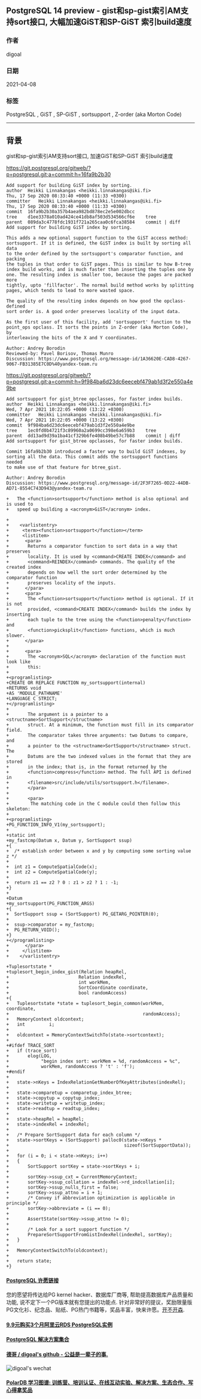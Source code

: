 ## PostgreSQL 14 preview - gist和sp-gist索引AM支持sort接口, 大幅加速GiST和SP-GiST 索引build速度  
                  
### 作者                  
digoal                  
                  
### 日期                  
2021-04-08                   
                  
### 标签                  
PostgreSQL , GiST , SP-GiST , sortsupport , Z-order (aka Morton Code)   
                  
----                  
                  
## 背景      
gist和sp-gist索引AM支持sort接口, 加速GiST和SP-GiST 索引build速度  
  
    
https://git.postgresql.org/gitweb/?p=postgresql.git;a=commit;h=16fa9b2b30  
  
```  
Add support for building GiST index by sorting.  
author	Heikki Linnakangas <heikki.linnakangas@iki.fi>	  
Thu, 17 Sep 2020 08:33:40 +0000 (11:33 +0300)  
committer	Heikki Linnakangas <heikki.linnakangas@iki.fi>	  
Thu, 17 Sep 2020 08:33:40 +0000 (11:33 +0300)  
commit	16fa9b2b30a357b4aea982bd878ec2e5e002dbcc  
tree	d1ee3378a010ad424ce41db8af503d534566cf6e	tree  
parent	089da3c4778fdc1931f721a265caa0c6fca38584	commit | diff  
Add support for building GiST index by sorting.  
  
This adds a new optional support function to the GiST access method:  
sortsupport. If it is defined, the GiST index is built by sorting all data  
to the order defined by the sortsupport's comparator function, and packing  
the tuples in that order to GiST pages. This is similar to how B-tree  
index build works, and is much faster than inserting the tuples one by  
one. The resulting index is smaller too, because the pages are packed more  
tightly, upto 'fillfactor'. The normal build method works by splitting  
pages, which tends to lead to more wasted space.  
  
The quality of the resulting index depends on how good the opclass-defined  
sort order is. A good order preserves locality of the input data.  
  
As the first user of this facility, add 'sortsupport' function to the  
point_ops opclass. It sorts the points in Z-order (aka Morton Code), by  
interleaving the bits of the X and Y coordinates.  
  
Author: Andrey Borodin  
Reviewed-by: Pavel Borisov, Thomas Munro  
Discussion: https://www.postgresql.org/message-id/1A36620E-CAD8-4267-9067-FB31385E7C0D%40yandex-team.ru       
```  
  
https://git.postgresql.org/gitweb/?p=postgresql.git;a=commit;h=9f984ba6d23dc6eecebf479ab1d3f2e550a4e9be  
  
```  
Add sortsupport for gist_btree opclasses, for faster index builds.  
author	Heikki Linnakangas <heikki.linnakangas@iki.fi>	  
Wed, 7 Apr 2021 10:22:05 +0000 (13:22 +0300)  
committer	Heikki Linnakangas <heikki.linnakangas@iki.fi>	  
Wed, 7 Apr 2021 10:22:05 +0000 (13:22 +0300)  
commit	9f984ba6d23dc6eecebf479ab1d3f2e550a4e9be  
tree	1ec0fd0b4721f3c89960a2a0699cc398e6a659b3	tree  
parent	dd13ad9d39a1ba41cf329b6fe408b49be57c7b88	commit | diff  
Add sortsupport for gist_btree opclasses, for faster index builds.  
  
Commit 16fa9b2b30 introduced a faster way to build GiST indexes, by  
sorting all the data. This commit adds the sortsupport functions needed  
to make use of that feature for btree_gist.  
  
Author: Andrey Borodin  
Discussion: https://www.postgresql.org/message-id/2F3F7265-0D22-44DB-AD71-8554C743D943@yandex-team.ru  
```  
  
  
```  
+   The <function>sortsupport</function> method is also optional and is used to  
+   speed up building a <acronym>GiST</acronym> index.  
```  
  
```  
+  
+    <varlistentry>  
+     <term><function>sortsupport</function></term>  
+     <listitem>  
+      <para>  
+       Returns a comparator function to sort data in a way that preserves  
+       locality. It is used by <command>CREATE INDEX</command> and  
+       <command>REINDEX</command> commands. The quality of the created index  
+       depends on how well the sort order determined by the comparator function  
+       preserves locality of the inputs.  
+      </para>  
+      <para>  
+       The <function>sortsupport</function> method is optional. If it is not  
+       provided, <command>CREATE INDEX</command> builds the index by inserting  
+       each tuple to the tree using the <function>penalty</function> and  
+       <function>picksplit</function> functions, which is much slower.  
+      </para>  
+  
+      <para>  
+       The <acronym>SQL</acronym> declaration of the function must look like  
+       this:  
+  
+<programlisting>  
+CREATE OR REPLACE FUNCTION my_sortsupport(internal)  
+RETURNS void  
+AS 'MODULE_PATHNAME'  
+LANGUAGE C STRICT;  
+</programlisting>  
+  
+       The argument is a pointer to a <structname>SortSupport</structname>  
+       struct. At a minimum, the function must fill in its comparator field.  
+       The comparator takes three arguments: two Datums to compare, and  
+       a pointer to the <structname>SortSupport</structname> struct. The  
+       Datums are the two indexed values in the format that they are stored  
+       in the index; that is, in the format returned by the  
+       <function>compress</function> method. The full API is defined in  
+       <filename>src/include/utils/sortsupport.h</filename>.  
+       </para>  
+  
+       <para>  
+        The matching code in the C module could then follow this skeleton:  
+  
+<programlisting>  
+PG_FUNCTION_INFO_V1(my_sortsupport);  
+  
+static int  
+my_fastcmp(Datum x, Datum y, SortSupport ssup)  
+{  
+  /* establish order between x and y by computing some sorting value z */  
+  
+  int z1 = ComputeSpatialCode(x);  
+  int z2 = ComputeSpatialCode(y);  
+  
+  return z1 == z2 ? 0 : z1 > z2 ? 1 : -1;  
+}  
+  
+Datum  
+my_sortsupport(PG_FUNCTION_ARGS)  
+{  
+  SortSupport ssup = (SortSupport) PG_GETARG_POINTER(0);  
+  
+  ssup->comparator = my_fastcmp;  
+  PG_RETURN_VOID();  
+}  
+</programlisting>  
+      </para>  
+     </listitem>  
+    </varlistentry>  
```  
  
```  
+Tuplesortstate *  
+tuplesort_begin_index_gist(Relation heapRel,  
+                          Relation indexRel,  
+                          int workMem,  
+                          SortCoordinate coordinate,  
+                          bool randomAccess)  
+{  
+   Tuplesortstate *state = tuplesort_begin_common(workMem, coordinate,  
+                                                  randomAccess);  
+   MemoryContext oldcontext;  
+   int         i;  
+  
+   oldcontext = MemoryContextSwitchTo(state->sortcontext);  
+  
+#ifdef TRACE_SORT  
+   if (trace_sort)  
+       elog(LOG,  
+            "begin index sort: workMem = %d, randomAccess = %c",  
+            workMem, randomAccess ? 't' : 'f');  
+#endif  
+  
+   state->nKeys = IndexRelationGetNumberOfKeyAttributes(indexRel);  
+  
+   state->comparetup = comparetup_index_btree;  
+   state->copytup = copytup_index;  
+   state->writetup = writetup_index;  
+   state->readtup = readtup_index;  
+  
+   state->heapRel = heapRel;  
+   state->indexRel = indexRel;  
+  
+   /* Prepare SortSupport data for each column */  
+   state->sortKeys = (SortSupport) palloc0(state->nKeys *  
+                                           sizeof(SortSupportData));  
+  
+   for (i = 0; i < state->nKeys; i++)  
+   {  
+       SortSupport sortKey = state->sortKeys + i;  
+  
+       sortKey->ssup_cxt = CurrentMemoryContext;  
+       sortKey->ssup_collation = indexRel->rd_indcollation[i];  
+       sortKey->ssup_nulls_first = false;  
+       sortKey->ssup_attno = i + 1;  
+       /* Convey if abbreviation optimization is applicable in principle */  
+       sortKey->abbreviate = (i == 0);  
+  
+       AssertState(sortKey->ssup_attno != 0);  
+  
+       /* Look for a sort support function */  
+       PrepareSortSupportFromGistIndexRel(indexRel, sortKey);  
+   }  
+  
+   MemoryContextSwitchTo(oldcontext);  
+  
+   return state;  
+}  
```  
  
  
#### [PostgreSQL 许愿链接](https://github.com/digoal/blog/issues/76 "269ac3d1c492e938c0191101c7238216")
您的愿望将传达给PG kernel hacker、数据库厂商等, 帮助提高数据库产品质量和功能, 说不定下一个PG版本就有您提出的功能点. 针对非常好的提议，奖励限量版PG文化衫、纪念品、贴纸、PG热门书籍等，奖品丰富，快来许愿。[开不开森](https://github.com/digoal/blog/issues/76 "269ac3d1c492e938c0191101c7238216").  
  
  
#### [9.9元购买3个月阿里云RDS PostgreSQL实例](https://www.aliyun.com/database/postgresqlactivity "57258f76c37864c6e6d23383d05714ea")
  
  
#### [PostgreSQL 解决方案集合](https://yq.aliyun.com/topic/118 "40cff096e9ed7122c512b35d8561d9c8")
  
  
#### [德哥 / digoal's github - 公益是一辈子的事.](https://github.com/digoal/blog/blob/master/README.md "22709685feb7cab07d30f30387f0a9ae")
  
  
![digoal's wechat](../pic/digoal_weixin.jpg "f7ad92eeba24523fd47a6e1a0e691b59")
  
  
#### [PolarDB 学习图谱: 训练营、培训认证、在线互动实验、解决方案、生态合作、写心得拿奖品](https://www.aliyun.com/database/openpolardb/activity "8642f60e04ed0c814bf9cb9677976bd4")
  

